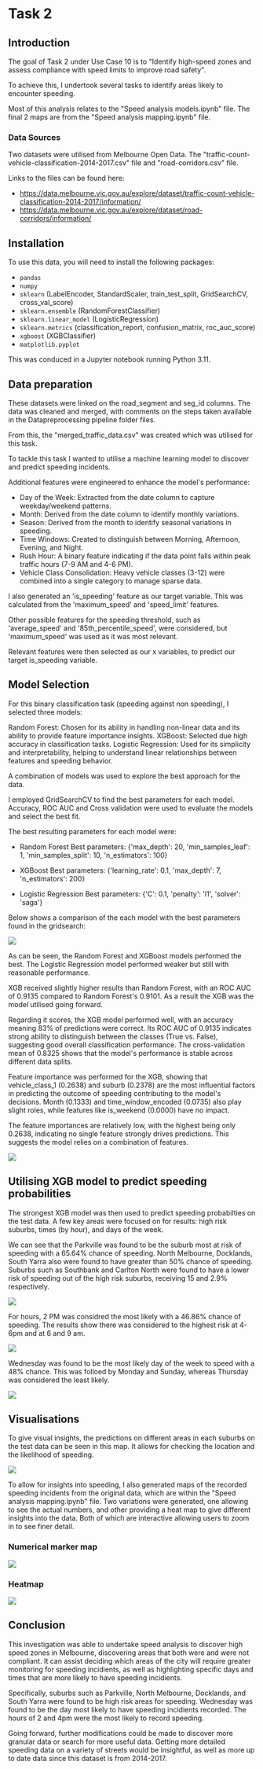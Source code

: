 # Task 2
## Introduction

The goal of Task 2 under Use Case 10 is to "Identify high-speed zones and assess compliance with speed limits to improve road safety".

To achieve this, I undertook several tasks to identify areas likely to encounter speeding.

Most of this analysis relates to the "Speed analysis models.ipynb" file. The final 2 maps are from the "Speed analysis mapping.ipynb" file.


### Data Sources 

Two datasets were utilised from Melbourne Open Data. The "traffic-count-vehicle-classification-2014-2017.csv" file and "road-corridors.csv" file. 

Links to the files can be found here:

- https://data.melbourne.vic.gov.au/explore/dataset/traffic-count-vehicle-classification-2014-2017/information/
- https://data.melbourne.vic.gov.au/explore/dataset/road-corridors/information/

## Installation

To use this data, you will need to install the following packages:

- `pandas`
- `numpy`
- `sklearn` (LabelEncoder, StandardScaler, train_test_split, GridSearchCV, cross_val_score)
- `sklearn.ensemble` (RandomForestClassifier)
- `sklearn.linear_model` (LogisticRegression)
- `sklearn.metrics` (classification_report, confusion_matrix, roc_auc_score)
- `xgboost` (XGBClassifier)
- `matplotlib.pyplot`

This was conduced in a Jupyter notebook running Python 3.11.

## Data preparation

These datasets were linked on the road_segment and seg_id columns. The data was cleaned and merged, with comments on the steps taken available in the Datapreprocessing pipeline folder files.


From this, the "merged_traffic_data.csv" was created which was utilised for this task.

To tackle this task I wanted to utilise a machine learning model to discover and predict speeding incidents.


Additional features were engineered to enhance the model's performance:
- Day of the Week: Extracted from the date column to capture weekday/weekend patterns.
- Month: Derived from the date column to identify monthly variations.
- Season: Derived from the month to identify seasonal variations in speeding.
- Time Windows: Created to distinguish between Morning, Afternoon, Evening, and Night.
- Rush Hour: A binary feature indicating if the data point falls within peak traffic hours (7-9 AM and 4-6 PM).
- Vehicle Class Consolidation: Heavy vehicle classes (3-12) were combined into a single category to manage sparse data.


I also generated an 'is_speeding' feature as our target variable. This was calculated from the 'maximum_speed' and 'speed_limit' features.

Other possible features for the speeding threshold, such as 'average_speed' and '85th_percentile_speed', were considered, but 'maximum_speed' was used as it was most relevant.

Relevant features were then selected as our x variables, to predict our target is_speeding variable.

## Model Selection

For this binary classification task (speeding against non speeding), I selected three models:

Random Forest: Chosen for its ability in handling non-linear data and its ability to provide feature importance insights.
XGBoost: Selected due high accuracy in classification tasks.
Logistic Regression: Used for its simplicity and interpretability, helping to understand linear relationships between features and speeding behavior.

A combination of models was used to explore the best approach for the data.

I employed GridSearchCV to find the best parameters for each model. Accuracy, ROC AUC and Cross validation were used to evaluate the models and select the best fit.

The best resulting parameters for each model were:
- Random Forest Best parameters: {'max_depth': 20, 'min_samples_leaf': 1, 'min_samples_split': 10, 'n_estimators': 100}

- XGBoost Best parameters: {'learning_rate': 0.1, 'max_depth': 7, 'n_estimators': 200}

- Logistic Regression Best parameters: {'C': 0.1, 'penalty': 'l1', 'solver': 'saga'}

Below shows a comparison of the each model with the best parameters found in the gridsearch:


![](./visualisations/model_comparison.jpg)

As can be seen, the Random Forest and XGBoost models performed the best. The Logistic Regression model performed weaker but still with reasonable performance.

XGB received slightly higher results than Random Forest, with an ROC AUC of 0.9135 compared to Random Forest's 0.9101. As a result the XGB was the model utilised going forward.

Regarding it scores, the XGB model performed well, with an accuracy meaning 83% of predictions were correct. Its ROC AUC of 0.9135 indicates strong ability to distinguish between the classes (True vs. False), suggesting good overall classification performance. The cross-validation mean of 0.8325 shows that the model's performance is stable across different data splits.

Feature importance was performed for the XGB, showing that vehicle_class_1 (0.2638) and suburb (0.2378) are the most influential factors in predicting the outcome of speeding contributing to the model's decisions. Month (0.1333) and time_window_encoded (0.0735) also play slight roles, while features like is_weekend (0.0000) have no impact. 

The feature importances are relatively low, with the highest being only 0.2638, indicating no single feature strongly drives predictions. This suggests the model relies on a combination of features.

![](./visualisations/feature_importance.jpg)

## Utilising XGB model to predict speeding probabilities

The strongest XGB model was then used to predict speeding probabilties on the test data. A few key areas were focused on for results: high risk suburbs, times (by hour), and days of the week.

We can see that the Parkville was found to be the suburb most at risk of speeding with a 65.64% chance of speeding. North Melbourne, Docklands, South Yarra also were found to have greater than 50% chance of speeding. Suburbs such as Southbank and Carlton North were found to have a lower risk of speeding out of the high risk suburbs, receiving 15 and 2.9% respectively.

![](./visualisations/suburbs.jpg)

For hours, 2 PM was considred the most likely with a 46.86% chance of speeding. The results show there was considered to the highest risk at 4-6pm and at 6 and 9 am.

![](./visualisations/hours.jpg)

Wednesday was found to be the most likely day of the week to speed with a 48% chance. This was folloed by Monday and Sunday, whereas Thursday was considered the least likely.

![](./visualisations/days.jpg)

## Visualisations

To give visual insights, the predictions on different areas in each suburbs on the test data can be seen in this map. It allows for checking the location and the likelihood of speeding.

![](./visualisations/high_risk_areas.jpg)


To allow for insights into speeding, I also generated maps of the recorded speeding incidents from the original data, which are within the "Speed analysis mapping.ipynb" file. Two variations were generated, one allowing to see the actual numbers, and other providing a heat map to give different insights into the data. Both of which are interactive allowing users to zoom in to see finer detail. 

### Numerical marker map

![](./visualisations/marker_map.jpg)

### Heatmap

![](./visualisations/heatmap.jpg)


## Conclusion

This investigation was able to undertake speed analysis to discover high speed zones in Melbourne, discovering areas that both were and were not compliant. It can assist deciding which areas of the city will require greater monitoring for speeding incidients, as well as highlighting specific days and times that are more likely to have speeding incidients.

Specifically, suburbs such as Parkville, North Melbourne, Docklands, and South Yarra were found to be high risk areas for speeding. Wednesday was found to be the day most likely to have speeding incidients recorded. The hours of 2 and 4pm were the most likely to record speeding.

Going forward, further modifications could be made to discover more granular data or search for more useful data. Getting more detailed speeding data on a variety of streets would be insightful, as well as more up to date data since this dataset is from 2014-2017.
